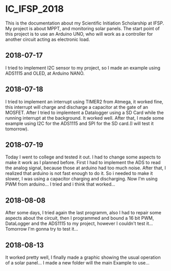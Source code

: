 # IC_IFSP_2018
This is the documentation about my Scientific Initiation Scholarship at IFSP. My project is about MPPT, and monitoring solar panels.
The start point of this project is to use an Arduino UNO, who will work as a controller for another circuit acting as electronic load.
## 2018-07-17
I tried to implement I2C sensor to my project, so I made an example using ADS1115 and OLED, at Arduino NANO.
## 2018-07-18
I tried to implement an interrupt using TIMER2 from Atmega, it worked fine, this interrupt will charge and discharge a capacitor at the gate of an MOSFET.
After I tried to implemtent a Datalogger using a SD Card while the running interrupt at the background.
It worked well.
After that, I made some example using I2C for the ADS1115 and SPI for the SD card.(I will test it tomorrow).
## 2018-07-19
Today I went to college and tested it out. I had to change some aspects to make it work as I planned before. First I had to implement the ADS 
to read the analog signal, because those at arduino had too much noise. After that, I realized that arduino is not fast enough to do it.
So i needed to make it slower, I was using a capacitor charging and discharging. Now I'm using PWM from arduino...
I tried and i think that worked...
## 2018-08-08
After some days, I tried again the last programm, also I had to repair some aspects about the circuit, then I programmed and bound a 16 bit PWM, DataLogger and the ADS1115 to my project, however I couldn't test it...
Tomorrow I'm gonna try to test it... 
## 2018-08-13
It worked pretty well, I finally made a graphic showing the usual operation of a solar panel...
I made a new folder will the main Example to use...
